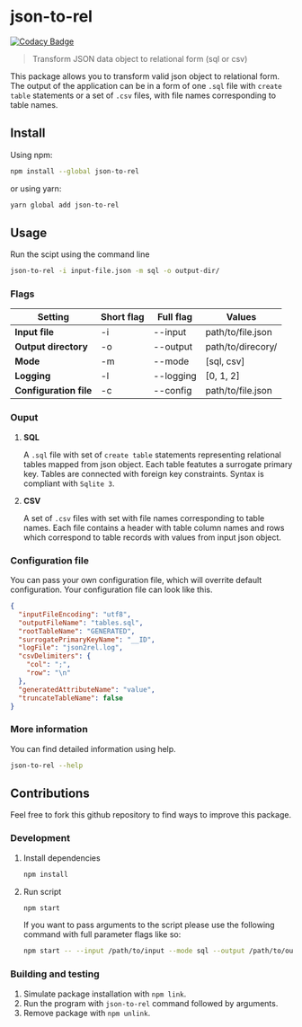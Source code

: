# json-to-rel

[![Codacy Badge](https://api.codacy.com/project/badge/Grade/1982b37edf4d44a0be92a2ffd304115b)](https://www.codacy.com/app/tomaszgil_2/json-to-rel?utm_source=github.com&amp;utm_medium=referral&amp;utm_content=tomaszgil/json-to-rel&amp;utm_campaign=Badge_Grade)

> Transform JSON data object to relational form (sql or csv)

This package allows you to transform valid json object to relational form. The output of the application can be in a form of one `.sql` file with `create table` statements or a set of `.csv` files, with file names corresponding to table names.

## Install

Using npm:

```sh
npm install --global json-to-rel
```

or using yarn:

```sh
yarn global add json-to-rel
```

## Usage

Run the scipt using the command line

```sh
json-to-rel -i input-file.json -m sql -o output-dir/
```

### Flags

| Setting | Short flag | Full flag | Values |
|---|---|---|---|
| **Input file** | -i | --input | path/to/file.json |
| **Output directory** | -o | --output | path/to/direcory/ |
| **Mode** | -m | --mode | [sql, csv] |
| **Logging** | -l | --logging | [0, 1, 2] |
| **Configuration file** | -c | --config | path/to/file.json |

### Ouput
1.  **SQL**
    
    A `.sql` file with set of `create table` statements representing relational tables mapped from json object. Each table featutes a surrogate primary key. Tables are connected with foreign key constraints. Syntax is compliant with `Sqlite 3`.

1.  **CSV**

    A set of `.csv` files with set with file names corresponding to table names. Each file contains a header with table column names and rows which correspond to table records with values from input json object.

### Configuration file

You can pass your own configuration file, which will overrite default configuration. Your configuration file can look like this.
```json
{
  "inputFileEncoding": "utf8",
  "outputFileName": "tables.sql",
  "rootTableName": "GENERATED",
  "surrogatePrimaryKeyName": "__ID",
  "logFile": "json2rel.log",
  "csvDelimiters": {
    "col": ";",
    "row": "\n"
  },
  "generatedAttributeName": "value",
  "truncateTableName": false
}
```

### More information

You can find detailed information using help.
```sh
json-to-rel --help
```

## Contributions

Feel free to fork this github repository to find ways to improve this package.

### Development
1.  Install dependencies
    ```sh
    npm install
    ```

2.  Run script
    ```sh
    npm start
    ```

    If you want to pass arguments to the script please use the following command with full parameter flags like so:
    ```sh
    npm start -- --input /path/to/input --mode sql --output /path/to/output
    ```
  
### Building and testing
1.  Simulate package installation with `npm link`.
2.  Run the program with `json-to-rel` command followed by arguments.
3.  Remove package with `npm unlink`.
